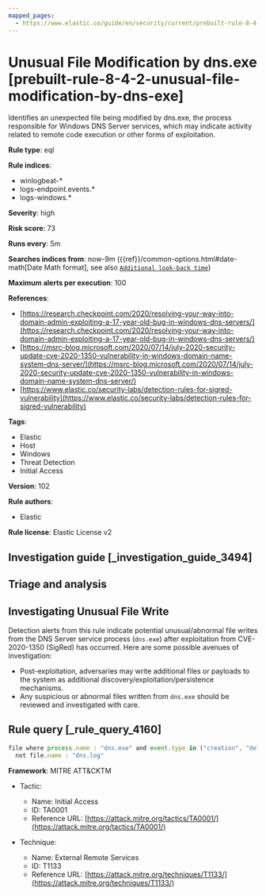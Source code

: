 ```yaml
---
mapped_pages:
  - https://www.elastic.co/guide/en/security/current/prebuilt-rule-8-4-2-unusual-file-modification-by-dns-exe.html
---
```


# Unusual File Modification by dns.exe [prebuilt-rule-8-4-2-unusual-file-modification-by-dns-exe]

Identifies an unexpected file being modified by dns.exe, the process responsible for Windows DNS Server services, which may indicate activity related to remote code execution or other forms of exploitation.

**Rule type**: eql

**Rule indices**:

* winlogbeat-*
* logs-endpoint.events.*
* logs-windows.*

**Severity**: high

**Risk score**: 73

**Runs every**: 5m

**Searches indices from**: now-9m ({{ref}}/common-options.html#date-math[Date Math format], see also [`Additional look-back time`](docs-content://solutions/security/detect-and-alert/create-detection-rule.md#rule-schedule))

**Maximum alerts per execution**: 100

**References**:

* [https://research.checkpoint.com/2020/resolving-your-way-into-domain-admin-exploiting-a-17-year-old-bug-in-windows-dns-servers/](https://research.checkpoint.com/2020/resolving-your-way-into-domain-admin-exploiting-a-17-year-old-bug-in-windows-dns-servers/)
* [https://msrc-blog.microsoft.com/2020/07/14/july-2020-security-update-cve-2020-1350-vulnerability-in-windows-domain-name-system-dns-server/](https://msrc-blog.microsoft.com/2020/07/14/july-2020-security-update-cve-2020-1350-vulnerability-in-windows-domain-name-system-dns-server/)
* [https://www.elastic.co/security-labs/detection-rules-for-sigred-vulnerability](https://www.elastic.co/security-labs/detection-rules-for-sigred-vulnerability)

**Tags**:

* Elastic
* Host
* Windows
* Threat Detection
* Initial Access

**Version**: 102

**Rule authors**:

* Elastic

**Rule license**: Elastic License v2

## Investigation guide [_investigation_guide_3494]

## Triage and analysis

## Investigating Unusual File Write
Detection alerts from this rule indicate potential unusual/abnormal file writes from the DNS Server service process (`dns.exe`) after exploitation from CVE-2020-1350 (SigRed) has occurred. Here are some possible avenues of investigation:
- Post-exploitation, adversaries may write additional files or payloads to the system as additional discovery/exploitation/persistence mechanisms.
- Any suspicious or abnormal files written from `dns.exe` should be reviewed and investigated with care.

## Rule query [_rule_query_4160]

```js
file where process.name : "dns.exe" and event.type in ("creation", "deletion", "change") and
  not file.name : "dns.log"
```

**Framework**: MITRE ATT&CKTM

* Tactic:

    * Name: Initial Access
    * ID: TA0001
    * Reference URL: [https://attack.mitre.org/tactics/TA0001/](https://attack.mitre.org/tactics/TA0001/)

* Technique:

    * Name: External Remote Services
    * ID: T1133
    * Reference URL: [https://attack.mitre.org/techniques/T1133/](https://attack.mitre.org/techniques/T1133/)



